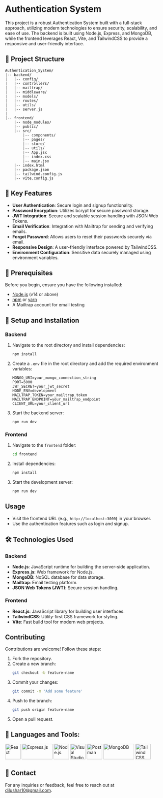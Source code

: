 # Authentication System

This project is a robust Authentication System built with a full-stack approach, utilizing modern technologies to ensure security, scalability, and ease of use. The backend is built using Node.js, Express, and MongoDB, while the frontend leverages React, Vite, and TailwindCSS to provide a responsive and user-friendly interface.

## 📂 Project Structure

```
Authentication_System/
|-- backend/
|   |-- config/
|   |-- controllers/
|   |-- mailtrap/
|   |-- middleware/
|   |-- models/
|   |-- routes/
|   |-- utils/
|   |-- server.js
|
|-- frontend/
    |-- node_modules/
    |-- public/
    |-- src/
        |-- components/
        |-- pages/
        |-- store/
        |-- utils/
        |-- App.jsx
        |-- index.css
        |-- main.jsx
    |-- index.html
    |-- package.json
    |-- tailwind.config.js
    |-- vite.config.js
```

## 🌟 Key Features

- **User Authentication**: Secure login and signup functionality.
- **Password Encryption**: Utilizes bcrypt for secure password storage.
- **JWT Integration**: Secure and scalable session handling with JSON Web Tokens.
- **Email Verification**: Integration with Mailtrap for sending and verifying emails.
- **Forgot Password**: Allows users to reset their passwords securely via email.
- **Responsive Design**: A user-friendly interface powered by TailwindCSS.
- **Environment Configuration**: Sensitive data securely managed using environment variables.

## 🔖 Prerequisites

Before you begin, ensure you have the following installed:

- [Node.js](https://nodejs.org/) (v14 or above)
- [npm](https://www.npmjs.com/) or [yarn](https://yarnpkg.com/)
- A Mailtrap account for email testing

## 🚀 Setup and Installation

### Backend
1. Navigate to the root directory and install dependencies:
   ```bash
   npm install
   ```

2. Create a `.env` file in the root directory and add the required environment variables:
   ```env
   MONGO_URI=your_mongo_connection_string
   PORT=5000
   JWT_SECRET=your_jwt_secret
   NODE_ENV=development
   MAILTRAP_TOKEN=your_mailtrap_token
   MAILTRAP_ENDPOINT=your_mailtrap_endpoint
   CLIENT_URL=your_client_url
   ```

3. Start the backend server:
   ```bash
   npm run dev
   ```

### Frontend
1. Navigate to the `frontend` folder:
   ```bash
   cd frontend
   ```

2. Install dependencies:
   ```bash
   npm install
   ```

3. Start the development server:
   ```bash
   npm run dev
   ```

## Usage

- Visit the frontend URL (e.g., `http://localhost:3000`) in your browser.
- Use the authentication features such as login and signup.

## 🛠️ Technologies Used

### Backend
- **Node.js**: JavaScript runtime for building the server-side application.
- **Express.js**: Web framework for Node.js.
- **MongoDB**: NoSQL database for data storage.
- **Mailtrap**: Email testing platform.
- **JSON Web Tokens (JWT)**: Secure session handling.

### Frontend
- **React.js**: JavaScript library for building user interfaces.
- **TailwindCSS**: Utility-first CSS framework for styling.
- **Vite**: Fast build tool for modern web projects.

<!--## Features in Detail

1. **User Signup and Login**:
   - Users can create an account and log in securely.
   - Passwords are hashed before storage.

2. **JWT-based Authentication**:
   - Authentication tokens are issued to logged-in users for session management.

3. **Email Notifications**:
   - The application sends confirmation emails for account verification.

4. **Error Handling**:
   - Comprehensive error messages for better user experience.

5. **Responsive UI**:
   - Fully responsive design to ensure usability on all devices.-->
## Contributing

Contributions are welcome! Follow these steps:
1. Fork the repository.
2. Create a new branch:
   ```bash
   git checkout -b feature-name
   ```
3. Commit your changes:
   ```bash
   git commit -m 'Add some feature'
   ```
4. Push to the branch:
   ```bash
   git push origin feature-name
   ```
5. Open a pull request.

## 🧰 Languages and Tools:
<p align="left">
<img src="https://upload.wikimedia.org/wikipedia/commons/a/a7/React-icon.svg" alt="React" width="50" height="50">
<img src="https://upload.wikimedia.org/wikipedia/commons/6/64/Expressjs.png" alt="Express.js" width="100" height="50">  
<img src="https://nodejs.org/static/images/logo.svg" alt="Node.js" width="50" height="50">
<img src="https://upload.wikimedia.org/wikipedia/commons/9/9a/Visual_Studio_Code_1.35_icon.svg" alt="Visual Studio Code" width="50" height="50">  
<img src="https://www.vectorlogo.zone/logos/getpostman/getpostman-icon.svg" alt="Postman" width="50" height="50">
<img src="https://www.vectorlogo.zone/logos/mongodb/mongodb-ar21.svg" alt="MongoDB" width="100" height="50">
<img src="https://www.vectorlogo.zone/logos/tailwindcss/tailwindcss-icon.svg" alt="Tailwind CSS" width="50" height="50">
</p>

## 📧 Contact

For any inquiries or feedback, feel free to reach out at dilushar10@gmail.com.
